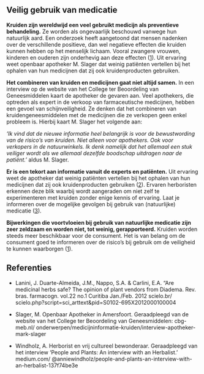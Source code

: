 ## Veilig gebruik van medicatie

**Kruiden zijn wereldwijd een veel gebruikt medicijn als preventieve behandeling.** Ze worden als ongevaarlijk beschouwd vanwege hun natuurlijk aard. Een onderzoek heeft aangetoond dat mensen nadenken over de verschillende positieve, dan wel negatieve effecten die kruiden kunnen hebben op het menselijk lichaam. Vooral zwangere vrouwen, kinderen en ouderen zijn onderhevig aan deze effecten ([1](www.scielo.br/scielo.php?script=sci_arttext&pid=S0102-695X2012000100004)). Uit ervaring weet openbaar apotheker M. Slager dat weinig patiënten vertellen bij het ophalen van hun medicijnen dat zij ook kruidenproducten gebruiken.

**Het combineren van kruiden en medicijnen gaat niet altijd samen.** In een interview op de website van het College ter Beoordeling van Geneesmiddelen kaart de apotheker de gevaren aan. Veel apothekers, die optreden als expert in de verkoop van farmaceutische medicijnen, hebben een gevoel van schijnveiligheid. Ze denken dat het combineren van kruidengeneesmiddelen met de medicijnen die ze verkopen geen enkel probleem is. Hierbij kaart M. Slager het volgende aan: 

_‘Ik vind dat de nieuwe informatie heel belangrijk is voor de bewustwording van de risico’s van kruiden. Niet alleen voor apothekers. Ook voor verkopers in de natuurwinkels. Ik denk namelijk dat het allemaal een stuk veiliger wordt als we allemaal dezelfde boodschap uitdragen naar de patiënt.’_ aldus M. Slager. 

**Er is een tekort aan informatie vanuit de experts en patiënten.** Uit ervaring weet de apotheker dat weinig patiënten vertellen bij het ophalen van hun medicijnen dat zij ook kruidenproducten gebruiken ([2](www.cbg-meb.nl/onderwerpen/medicijninformatie-kruiden/interview-apotheker-mark-slager)). Ervaren herboristen erkennen deze blik waarbij wordt aangeraden om niet zelf te experimenteren met kruiden zonder enige kennis of ervaring. Laat je informeren over de mogelijke gevolgen bij gebruik van (natuurlijke) medicatie ([3](www.medium.com/@anniewindholz/people-and-plants-an-interview-with-an-herbalist-137f74be3e)).  

**Bijwerkingen die voortvloeien bij gebruik van natuurlijke medicatie zijn zeer zeldzaam en worden niet, tot weinig, gerapporteerd.** Kruiden worden steeds meer beschikbaar voor de consument. Het is van belang om de consument goed te informeren over de risico’s bij gebruik om de veiligheid  te kunnen waarborgen ([1](www.scielo.br/scielo.php?script=sci_arttext&pid=S0102-695X2012000100004)). 

## Referenties 

* Lanini, J. Duarte-Almeida, J.M., Nappo, S.A. & Carlini, E.A. “Are medicinal herbs safe? The opinion of plant vendors from Diadema. Rev. bras. farmacogn. vol.22 no.1 Curitiba Jan./Feb. 2012 scielo.br/ scielo.php?script=sci_arttext&pid=S0102-695X2012000100004

* Slager, M. Openbaar Apotheker in Amersfoort. Geraadpleegd  van de website van het College ter Beoordeling van Geneesmiddelen: cbg-meb.nl/ onderwerpen/medicijninformatie-kruiden/interview-apotheker-mark-slager

* Windholz, A. Herborist en vrij cultureel bewonderaar. Geraadpleegd van het interview  ‘People and Plants: An interview with an Herbalist.’ medium.com/ @anniewindholz/people-and-plants-an-interview-with-an-herbalist-137f74be3e
